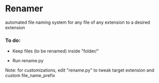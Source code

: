 # Renamer
automated file naming system for any file of any extension to a desired extension


<h3> To do: </h3>

- Keep files (to be renamed) inside "folder/" 

- Run rename.py

Note: for customizations, edit "rename.py" to tweak target extension and custom file_name_prefix
